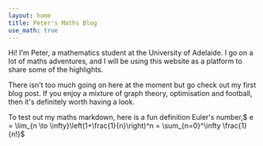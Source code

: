 ```yaml
---
layout: home
title: Peter's Maths Blog
use_math: true
---
```


Hi! I'm Peter, a mathematics student at the University of Adelaide. I go on a lot of maths adventures, and I will be using this website as a platform to share some of the highlights. 

There isn't too much going on here at the moment but go check out my first blog post. If you enjoy a mixture of graph theory, optimisation and football, then it's definitely worth having a look. 

To test out my maths markdown, here is a fun definition Euler's number,$ e = \lim_{n \to \infty}\left(1+\frac{1}{n}\right)^n = \sum_{n=0}^\infty \frac{1}{n!}$
